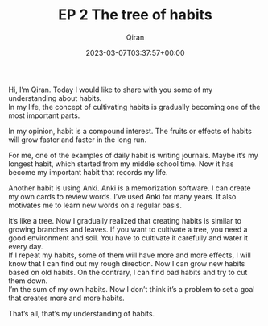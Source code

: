 ﻿---
title: EP 2 The tree of habits
author: Qiran
type: post
date: 2023-03-07T03:37:57+00:00
aliases: ["/ep-2-the-tree-of-habits/"]
xyz_twap:
  - 1
tags:
  - Habit
---
Hi, I&#8217;m Qiran. Today I would like to share with you some of my understanding about habits.  
In my life, the concept of cultivating habits is gradually becoming one of the most important parts.

In my opinion, habit is a compound interest. The fruits or effects of habits will grow faster and faster in the long run.

For me, one of the examples of daily habit is writing journals. Maybe it&#8217;s my longest habit, which started from my middle school time. Now it has become my important habit that records my life.

Another habit is using Anki. Anki is a memorization software. I can create my own cards to review words. I&#8217;ve used Anki for many years. It also motivates me to learn new words on a regular basis.

It&#8217;s like a tree. Now I gradually realized that creating habits is similar to growing branches and leaves. If you want to cultivate a tree, you need a good environment and soil. You have to cultivate it carefully and water it every day.  
If I repeat my habits, some of them will have more and more effects, I will know that I can find out my rough direction. Now I can grow new habits based on old habits. On the contrary, I can find bad habits and try to cut them down.  
I&#8217;m the sum of my own habits. Now I don&#8217;t think it&#8217;s a problem to set a goal that creates more and more habits.

That&#8217;s all, that&#8217;s my understanding of habits.
